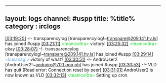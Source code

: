 
---
layout: logs
channel: #uspp
title: %title%
category : irclogs
---
<a href="#03:19:20" name="03:19:20" class="time">[03:19:20]</a> -!- <span class="join">transparencylog</span> [transparencylog!~transpare@209.141.hv.ls] has joined #uspp
<a href="#03:21:11" name="03:21:11" class="time">[03:21:11]</a> <span class="person" style="color:#1bd32b">&lt;teamcoltra&gt;</span> victory!
<a href="#03:25:32" name="03:25:32" class="time">[03:25:32]</a> <span class="person" style="color:#1bd32b">&lt;teamcoltra&gt;</span> okay
<a href="#03:28:07" name="03:28:07" class="time">[03:28:07]</a> -!- <span class="join">transparencylog</span> [transparencylog!~transpare@209.141.hv.ls] has joined #uspp
<a href="#03:29:14" name="03:29:14" class="time">[03:29:14]</a> <span class="person" style="color:#6aace3">&lt;kusanagi&gt;</span> victory of what?
<a href="#03:30:51" name="03:30:51" class="time">[03:30:51]</a> -!- <span class="join">AndroUser2</span> [AndroUser2!~androirc@70.1.ooq.ph] has joined #uspp
<a href="#03:30:53" name="03:30:53" class="time">[03:30:53]</a> -!- <span class="quit">VLD</span> has quit [Read error: Connection reset by peer]
<a href="#03:31:01" name="03:31:01" class="time">[03:31:01]</a> <span class="nick">AndroUser2</span> is now known as <span class="nick">VLD</span>
<a href="#03:32:13" name="03:32:13" class="time">[03:32:13]</a> <span class="person" style="color:#1bd32b">&lt;teamcoltra&gt;</span> Setting up cron


